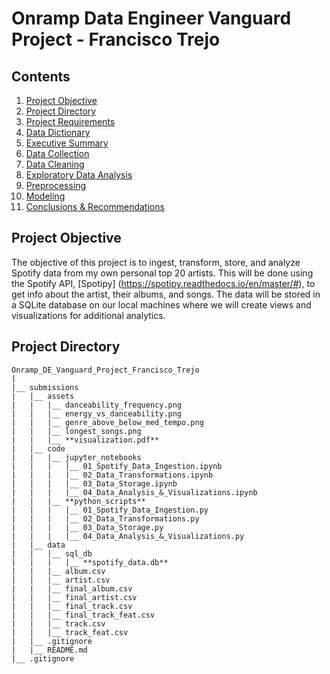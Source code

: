 # Onramp Data Engineer Vanguard Project - Francisco Trejo

## Contents

1. [Project Objective](#Problem-Statement)
2. [Project Directory](#Project-Directory)
3. [Project Requirements](#Project-Requirements)
4. [Data Dictionary](#Data-Dictionary)
5. [Executive Summary](#Executive-Summary)
6. [Data Collection](#Data-Collection)
7. [Data Cleaning](#Data-Cleaning)
8. [Exploratory Data Analysis](#Exploratory-Data-Analysis)
9. [Preprocessing](#Preprocessing)
10. [Modeling](#Modeling)
11. [Conclusions & Recommendations](#Conclusions--Recommendations)

## Project Objective

The objective of this project is to ingest, transform, store, and analyze Spotify data from my own personal top 20 artists. This will be done using the Spotify API, [Spotipy] (https://spotipy.readthedocs.io/en/master/#), to get info about the artist, their albums, and songs. The data will be stored in a SQLite database on our local machines where we will create views and visualizations for additional analytics.


## Project Directory
```
Onramp_DE_Vanguard_Project_Francisco_Trejo
|
|__ submissions
|   |__ assets
|   |   |__ danceability_frequency.png
|   |   |__ energy_vs_danceability.png
|   |   |__ genre_above_below_med_tempo.png
|   |   |__ longest_songs.png
|   |   |__ **visualization.pdf**
|   |__ code
|   |   |__ jupyter_notebooks
|   |   |   |__ 01_Spotify_Data_Ingestion.ipynb
|   |   |   |__ 02_Data_Transformations.ipynb
|   |   |   |__ 03_Data_Storage.ipynb
|   |   |   |__ 04_Data_Analysis_&_Visualizations.ipynb
|   |   |__ **python_scripts**
|   |   |   |__ 01_Spotify_Data_Ingestion.py
|   |   |   |__ 02_Data_Transformations.py
|   |   |   |__ 03_Data_Storage.py
|   |   |   |__ 04_Data_Analysis_&_Visualizations.py
|   |__ data
|   |   |__ sql_db
|   |   |   |__ **spotify_data.db**
|   |   |__ album.csv
|   |   |__ artist.csv
|   |   |__ final_album.csv
|   |   |__ final_artist.csv
|   |   |__ final_track.csv
|   |   |__ final_track_feat.csv
|   |   |__ track.csv
|   |   |__ track_feat.csv
|   |__ .gitignore
|   |__ README.md
|__ .gitignore
```